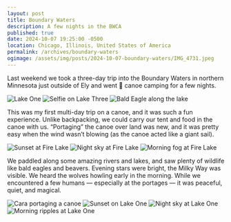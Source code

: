```yaml
---
layout: post
title: Boundary Waters
description: A few nights in the BWCA
published: true
date: 2024-10-07 19:25:00 -0500
location: Chicago, Illinois, United States of America
permalink: /archives/boundary-waters
ogimage: /assets/img/posts/2024-10-07-boundary-waters/IMG_4731.jpeg
---
```

Last weekend we took a three-day trip into the Boundary Waters in northern Minnesota just outside of Ely and went 🛶 canoe camping for a few nights.

![Lake One][1]
![Selfie on Lake Three][2]
![Bald Eagle along the lake][3]

This was my first multi-day trip on a canoe, and it was such a fun experience. Unlike backpacking, we could carry our tent and food in the canoe with us. “Portaging” the canoe over land was new, and it was pretty easy when the wind wasn’t blowing (as the canoe acted like a giant sail).

![Sunset at Fire Lake][4]
![Night sky at Fire Lake][5]
![Morning fog at Fire Lake][6]

We paddled along some amazing rivers and lakes, and saw plenty of wildlife like bald eagles and beavers. Evening stars were bright, the Milky Way was visible. We heard the wolves howling early in the morning. While we encountered a few humans — especially at the portages — it was peaceful, quiet, and magical.

![Cara portaging a canoe][7]
![Sunset on Lake One][8]
![Night sky at Lake One][9]
![Morning ripples at Lake One][10]

[1]: /assets/img/posts/2024-10-07-boundary-waters/IMG_4674.jpeg
[2]: /assets/img/posts/2024-10-07-boundary-waters/IMG_4731.jpeg
[3]: /assets/img/posts/2024-10-07-boundary-waters/IMG_4768.jpeg
[4]: /assets/img/posts/2024-10-07-boundary-waters/IMG_4817.jpeg
[5]: /assets/img/posts/2024-10-07-boundary-waters/IMG_4857.jpeg
[6]: /assets/img/posts/2024-10-07-boundary-waters/IMG_4880.jpeg
[7]: /assets/img/posts/2024-10-07-boundary-waters/IMG_4997.jpeg
[8]: /assets/img/posts/2024-10-07-boundary-waters/IMG_5072.jpeg
[9]: /assets/img/posts/2024-10-07-boundary-waters/IMG_5126.jpeg
[10]: /assets/img/posts/2024-10-07-boundary-waters/IMG_5167.jpeg